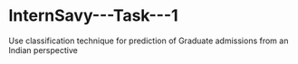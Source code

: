 # InternSavy---Task---1
Use classification technique for prediction of Graduate admissions from an Indian perspective
